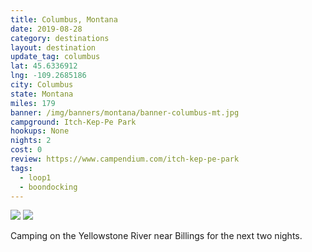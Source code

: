 ```yaml
---
title: Columbus, Montana
date: 2019-08-28
category: destinations
layout: destination
update_tag: columbus
lat: 45.6336912
lng: -109.2685186
city: Columbus
state: Montana
miles: 179
banner: /img/banners/montana/banner-columbus-mt.jpg
campground: Itch-Kep-Pe Park
hookups: None
nights: 2
cost: 0
review: https://www.campendium.com/itch-kep-pe-park
tags:
  - loop1
  - boondocking
---
```


<div class="img-slider">
    <img src="{{ site.cdn }}/img/destinations/montana/columbus/columbus-1.jpg">
    <img src="{{ site.cdn }}/img/destinations/montana/columbus/columbus-2.jpg">
</div>

<p class="text-center">
    Camping on the Yellowstone River near Billings for the next two nights.
</p>
